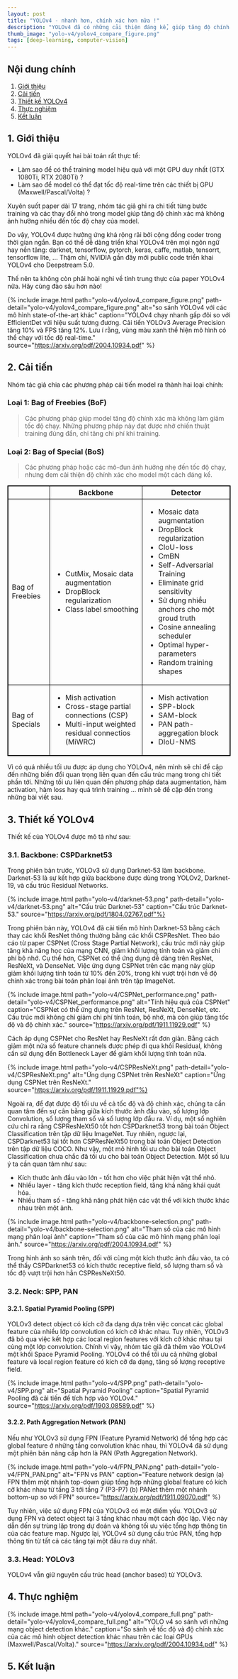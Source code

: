 ```yaml
---
layout: post
title: "YOLOv4 - nhanh hơn, chính xác hơn nữa !"
description: "YOLOv4 đã có những cải thiện đáng kể, giúp tăng độ chính xác so với YOLOv3 mà không gây ảnh hưởng đến yếu tố tốc độ."
thumb_image: "yolo-v4/yolov4_compare_figure.png"
tags: [deep-learning, computer-vision]
---
```


## Nội dung chính

1. [Giới thiệu](#1-giới-thiệu)
2. [Cải tiến](#2-cải-tiến)
3. [Thiết kế YOLOv4](#3-thiết-kế-yolov4)
4. [Thực nghiệm](#4-thực-nghiệm)
5. [Kết luận](#5-kết-luận)

## 1. Giới thiệu

YOLOv4 đã giải quyết hai bài toán rất thực tế:

- Làm sao để có thể training model hiệu quả với một GPU duy nhất (GTX 1080Ti, RTX 2080Ti) ?
- Làm sao để model có thể đạt tốc độ real-time trên các thiết bị GPU (Maxwell/Pascal/Volta) ?

Xuyên suốt paper dài 17 trang, nhóm tác giả ghi ra chi tiết từng bước training và các thay đổi nhỏ trong model giúp tăng độ chính xác mà không ảnh hưởng nhiều đến tốc độ chay của model.

Do vậy, YOLOv4 được hưởng ứng khá rộng rãi bởi cộng đồng coder trong thời gian ngắn. Bạn có thể dễ dàng triển khai YOLOv4 trên mọi ngôn ngữ hay nền tảng: darknet, tensorflow, pytorch, keras, caffe, matlab, tensorrt, tensorflow lite, ... Thậm chí, NVIDIA gần đây mới public code triển khai YOLOv4 cho Deepstream 5.0.

Thế nên ta không còn phải hoài nghi về tính trung thực của paper YOLOv4 nữa. Hãy cùng đào sâu hơn nào!

{% include image.html path="yolo-v4/yolov4_compare_figure.png" path-detail="yolo-v4/yolov4_compare_figure.png" alt="so sánh YOLOv4 với các mô hình state-of-the-art khác" caption="YOLOv4 chạy nhanh gấp đôi so với EfficientDet với hiệu suất tương đương. Cải tiến YOLOv3 Average Precision tăng 10% và FPS tăng 12%. Lưu í rằng, vùng màu xanh thể hiện mô hình có thể chạy với tốc độ real-time." source="https://arxiv.org/pdf/2004.10934.pdf" %}

## 2. Cải tiến

Nhóm tác giả chia các phương pháp cải tiến model ra thành hai loại chính:

### Loại 1: Bag of Freebies (BoF)

> Các phương pháp giúp model tăng độ chính xác mà không làm giảm tốc độ chạy. Những phương pháp này đạt được nhờ chiến thuật training đúng đắn, chỉ tăng chi phí khi training.

### Loại 2: Bag of Special (BoS)

> Các phương pháp hoặc các mô-đun ảnh hưởng nhẹ đến tốc độ chạy, nhưng đem cải thiện độ chính xác cho model một cách đáng kể.

<style>
    table, th, td{
        border: solid #000 1px;
    }
</style>
<table>
    <tbody>
        <tr>
            <th></th>
            <th align="center">Backbone</th>
            <th align="center">Detector</th>
        </tr>
        <tr>
            <td>Bag of Freebies</td>
            <td>
                <ul>
                    <li>CutMix, Mosaic data augmentation</li>
                    <li>DropBlock regularization</li>
                    <li>Class label smoothing</li>
                </ul>
            </td>
            <td>
                <ul>
                    <li>Mosaic data augmentation</li>
                    <li>DropBlock regularization</li>
                    <li>CIoU-loss</li>
                    <li>CmBN</li>
                    <li>Self-Adversarial Training</li>
                    <li>Eliminate grid sensitivity</li>
                    <li>Sử dụng nhiều anchors cho một groud truth</li>
                    <li>Cosine annealing scheduler</li>
                    <li>Optimal hyper-parameters</li>
                    <li>Random training shapes</li>
                </ul>
            </td>
        </tr>
        <tr>
            <td>
                Bag of Specials
            </td>
            <td>
                <ul>
                    <li>Mish activation</li>
                    <li>Cross-stage partial connections (CSP)</li>
                    <li>Multi-input weighted residual connectios (MiWRC)</li>
                </ul>
            </td>
            <td>
                <ul>
                    <li>Mish activation</li>
                    <li>SPP-block</li>
                    <li>SAM-block</li>
                    <li>PAN path-aggregation block</li>
                    <li>DIoU-NMS</li>
                </ul>
            </td>
        </tr>
    </tbody>
</table>

Vì có quá nhiều tối ưu được áp dụng cho YOLOv4, nên mình sẽ chỉ đề cập đến những biến đổi quan trọng liên quan đến cấu trúc mạng trong chi tiết phần tới. Những tối ưu liên quan đến phương pháp data augmentation, hàm activation, hàm loss hay quá trình training ... mình sẽ đề cập đến trong những bài viết sau.


## 3. Thiết kế YOLOv4

Thiết kế của YOLOv4 được mô tả như sau:

### 3.1. Backbone: CSPDarknet53

Trong phiên bản trước, YOLOv3 sử dụng Darknet-53 làm backbone. Darknet-53 là sự kết hợp giữa backbone được dùng trong YOLOv2, Darknet-19, và cấu trúc Residual Networks.

{% include image.html path="yolo-v4/darknet-53.png" path-detail="yolo-v4/darknet-53.png" alt="Cấu trúc Darknet-53" caption="Cấu trúc Darknet-53." source="https://arxiv.org/pdf/1804.02767.pdf"%}

Trong phiên bản này, YOLOv4 đã cải tiến mô hình Darknet-53 bằng cách thay các khối ResNet thông thường bằng các khối CSPResNet. Theo báo cáo từ paper CSPNet (Cross Stage Partial Network), cấu trúc mới này giúp tăng khả năng học của mạng CNN, giảm khối lượng tính toán và giảm chi phí bộ nhớ. Cụ thể hơn, CSPNet có thể ứng dụng dễ dàng trên ResNet, ResNeXt, và DenseNet. Việc ứng dụng CSPNet trên các mạng này giúp giảm khối lượng tính toán từ 10% đến 20%, trong khi vượt trội hơn về độ chính xác trong bài toán phân loại ảnh trên tập ImageNet.

{% include image.html path="yolo-v4/CSPNet_performance.png" path-detail="yolo-v4/CSPNet_performance.png" alt="Tính hiệu quả của CSPNet" caption="CSPNet có thể ứng dụng trên ResNet, ResNeXt, DenseNet, etc. Cấu trúc mới không chỉ giảm chi phí tính toán, bộ nhớ, mà còn giúp tăng tốc độ và độ chính xác." source="https://arxiv.org/pdf/1911.11929.pdf" %}

Cách áp dụng CSPNet cho ResNet hay ResNeXt rất đơn giản. Bằng cách giảm một nửa số feature channels được phép đi qua khối Residual, không cần sử dụng đến Bottleneck Layer để giảm khối lượng tính toán nữa.

{% include image.html path="yolo-v4/CSPResNeXt.png" path-detail="yolo-v4/CSPResNeXt.png" alt="Ứng dụng CSPNet trên ResNeXt" caption="Ứng dụng CSPNet trên ResNeXt." source="https://arxiv.org/pdf/1911.11929.pdf"%}


Ngoài ra, để đạt được độ tối ưu về cả tốc độ và độ chính xác, chúng ta cần quan tâm đến sự cân bằng giữa kích thước ảnh đầu vào, số lượng lớp Convolution, số lượng tham số và số lượng lớp đầu ra. Ví dụ, một số nghiên cứu chỉ ra rằng CSPResNeXt50 tốt hơn CSPDarknet53 trong bài toán Object Classification trên tập dữ liệu ImageNet. Tuy nhiên, ngược lại, CSPDarknet53 lại tốt hơn CSPResNeXt50 trong bài toán Object Detection trên tập dữ liệu COCO. Như vậy, một mô hình tối ưu cho bài toán Object Classification chưa chắc đã tối ưu cho bài toán Object Detection. Một số lưu ý ta cần quan tâm như sau:

* Kích thước ảnh đầu vào lớn - tốt hơn cho việc phát hiện vật thể nhỏ.
* Nhiều layer - tăng kích thước reception field, tăng khả năng khái quát hóa.
* Nhiều tham số  - tăng khả năng phát hiện các vật thể với kích thước khác nhau trên một ảnh.

{% include image.html path="yolo-v4/backbone-selection.png" path-detail="yolo-v4/backbone-selection.png" alt="Tham số của các mô hình mạng phân loại ảnh" caption="Tham số của các mô hình mạng phân loại ảnh." source="https://arxiv.org/pdf/2004.10934.pdf" %}

Trong hình ảnh so sánh trên, đối với cùng một kích thước ảnh đầu vào, ta có thể thấy CSPDarknet53 có kích thước receptive field, số lượng tham số và tốc độ vượt trội hơn hẳn CSPResNeXt50. 

### 3.2. Neck: SPP, PAN

#### 3.2.1. Spatial Pyramid Pooling (SPP)

YOLOv3 detect object có kích cỡ đa dạng dựa trên việc concat các global feature của nhiều lớp convolution có kích cỡ khác nhau. Tuy nhiên, YOLOv3 đã bỏ qua việc kết hợp các local region features với kích cỡ khác nhau tại cùng một lớp convolution. Chính vì vậy, nhóm tác giả đã thêm vào YOLOv4 một khối Space Pyramid Pooling. YOLOv4 có thể tối ưu cả những global feature và local region feature có kích cỡ đa dạng, tăng số lượng receptive field.

{% include image.html path="yolo-v4/SPP.png" path-detail="yolo-v4/SPP.png" alt="Spatial Pyramid Pooling" caption="Spatial Pyramid Pooling đã cải tiến để tích hợp vào YOLOv4." source="https://arxiv.org/pdf/1903.08589.pdf" %}


#### 3.2.2. Path Aggregation Network (PAN)

Nếu như YOLOv3 sử dụng FPN (Feature Pyramid Network) để tổng hợp các global feature ở những tầng convolution khác nhau, thì YOLOv4 đã sử dụng một phiên bản nâng cấp hơn là PAN (Path Aggregation Network).

{% include image.html path="yolo-v4/FPN_PAN.png" path-detail="yolo-v4/FPN_PAN.png" alt="FPN vs PAN" caption="Feature network design (a) FPN thêm một nhánh top-down giúp tổng hợp những global feature có kích cỡ khác nhau từ tầng 3 tới tầng 7 (P3-P7) (b) PANet thêm một nhánh bottom-up so với FPN" source="https://arxiv.org/pdf/1911.09070.pdf" %}

Tuy nhiên, việc sử dụng FPN của YOLOv3 có một điểm yếu. YOLOv3 sử dụng FPN và detect object tại 3 tầng khác nhau một cách độc lập. Việc này dẫn đến sự trùng lặp trong dự đoán và không tối ưu việc tổng hợp thông tin của các feature map. Ngược lại, YOLOv4 sử dụng cấu trúc PAN, tổng hợp thông tin từ tất cả các tầng tại một đầu ra duy nhất.


### 3.3. Head: YOLOv3

YOLOv4 vẫn giữ nguyên cấu trúc head (anchor based) từ YOLOv3.

## 4. Thực nghiệm

{% include image.html path="yolo-v4/yolov4_compare_full.png" path-detail="yolo-v4/yolov4_compare_full.png" alt="YOLO v4 so sánh với những mạng object detection khác." caption="So sánh về tốc độ và độ chính xác của các mô hình object detection khác nhau trên các loại GPUs (Maxwell/Pascal/Volta)." source="https://arxiv.org/pdf/2004.10934.pdf" %}


## 5. Kết luận
